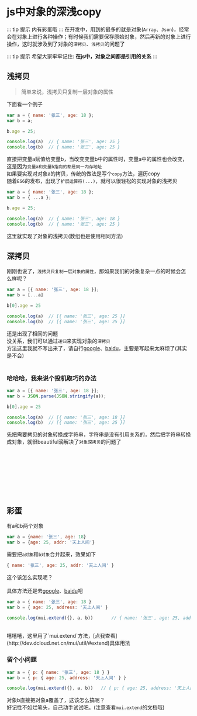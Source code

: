 # js中对象的深浅copy
::: tip 提示
内有彩蛋哦
:::
在开发中，用到的最多的就是对象(`Array`、`Json`)，经常会在对象上进行各种操作；有时候我们需要保存原始对象，然后再新的对象上进行操作，这时就涉及到了对象的`深拷贝`、`浅拷贝`的问题了

::: tip 提示
希望大家牢牢记住: **在js中，对象之间都是引用的关系**
:::

## 浅拷贝
> 简单来说，浅拷贝只复制一层对象的属性

下面看一个例子<br />
```javascript
var a = { name: '张三', age: 18 };
var b = a;

b.age = 25;

console.log(a)	// { name: '张三', age: 25 }
console.log(b)	// { name: '张三', age: 25 }
```
直接把变量a赋值给变量b，当改变变量b中的属性时，变量a中的属性也会改变，这是因为`变量a和变量b指向的都是同一内存地址` <br />
如果要实现对对象a的拷贝，传统的做法是写个`copy`方法，遍历copy<br />
随着`ES6`的发布，出现了`扩展运算符(...)`，就可以很轻松的实现对象的浅拷贝<br />

```javascript
var a = { name: '张三', age: 18 };
var b = { ...a };

b.age = 25;

console.log(a)	// { name: '张三', age: 18 }
console.log(b)	// { name: '张三', age: 25 }
```
这里就实现了对象的浅拷贝(数组也是使用相同方法)

## 深拷贝
刚刚也说了，`浅拷贝只复制一层对象的属性`，那如果我们的对象复杂一点的时候会怎么样呢？
```javascript
var a = [{ name: '张三', age: 18 }];
var b = [...a]

b[0].age = 25

console.log(a)	// [{ name: '张三', age: 25 }]
console.log(b)	// [{ name: '张三', age: 25 }]
```

还是出现了相同的问题 <br />
没关系，我们可以通过`递归`来实现对象的`深拷贝`<br />
方法这里我就不写出来了，请自行[google](https://www.google.com/)、[baidu](https://www.baidu.com/)，主要是写起来太麻烦了(其实是不会)<br /><br />
### 哈哈哈，我来说个投机取巧的办法

```javascript
var a = [{ name: '张三', age: 18 }];
var b = JSON.parse(JSON.stringify(a));

b[0].age = 25

console.log(a)	// [{ name: '张三', age: 18 }]
console.log(b)	// [{ name: '张三', age: 25 }]
```

先把需要拷贝的对象转换成字符串，字符串是没有引用关系的，然后把字符串转换成对象，就很beautiful滴解决了`对象深拷贝`的问题了

<br /><br /><br /><br /><br /><br /><br />

## 彩蛋
有a和b两个对象
```javascript
var a = {name: '张三', age: 18}
var b = {age: 25, addr: '天上人间'}
```
需要把`a对象`和`b对象`合并起来，效果如下
```javascript
{ name: '张三', age: 25, addr: '天上人间' }
```
这个该怎么实现呢？<br /><br />
具体方法还是去[google](https://www.google.com/)、[baidu](https://www.baidu.com/)吧

```javascript
var a = { name: '张三', age: 18 }
var b = { age: 25, address: '天上人间' }

console.log(mui.extend({}, a, b))		// { name: '张三', age: 25, address: '天上人间' }
```

<br />
嘻嘻嘻，这里用了`mui.extend`方法，[点我查看](http://dev.dcloud.net.cn/mui/util/#extend)具体用法

### 留个小问题

```javascript
var a = { p: { name: '张三', age: 18 } }
var b = { p: { age: 25, address: '天上人间' } }

console.log(mui.extend({}, a, b)) 	// { p: { age: 25, address: '天上人间' } }
```

对象b直接把对象a覆盖了，这该怎么搞呢？ <br />
好记性不如烂笔头，自己动手试试吧。(注意查看`mui.extend`的文档哦)